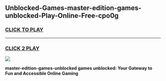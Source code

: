 
## Unblocked-Games-master-edition-games-unblocked-Play-Online-Free-cpo0g
<h3>
<a href="https://premium76.site?title=master-edition-games-unblocked&ref=26A">CLICK TO PLAY</a></h3>
<hr>

<h3>
<a href="https://premium76.site?title=master-edition-games-unblocked&ref=26A">CLICK 2 PLAY</a>
  
</h3>

<a href="https://premium76.site?title=master-edition-games-unblocked&ref=26A"><img src="https://clearcache.store/games.png"></a>


**master-edition-games-unblocked games unblocked: Your Gateway to Fun and Accessible Online Gaming**
